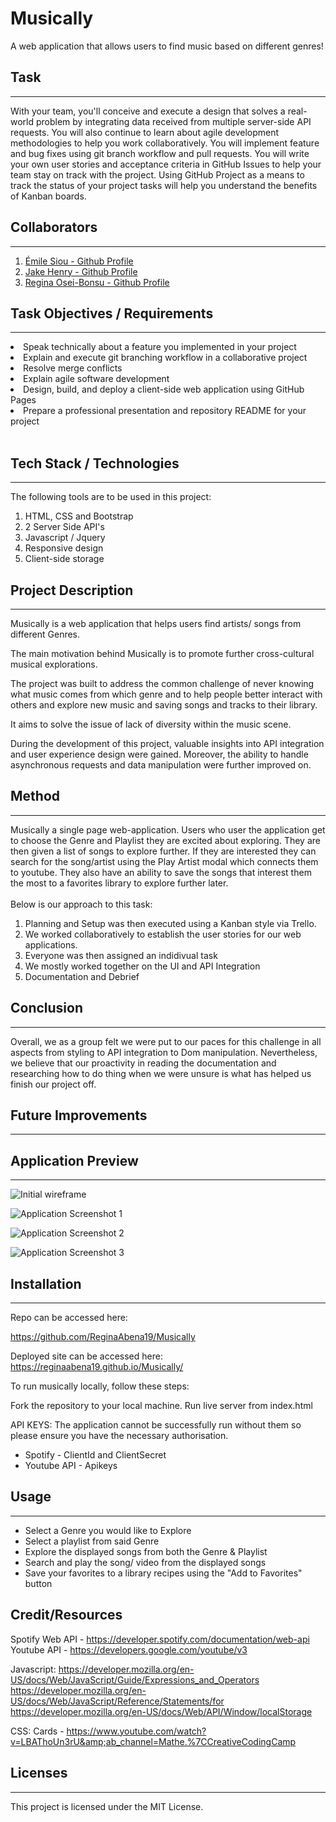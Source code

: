 # Musically
 A web application that allows users to find music based on different genres!

## Task
---
With your team, you'll conceive and execute a design that solves a real-world problem by integrating data received from multiple server-side API requests. You will also continue to learn about agile development methodologies to help you work collaboratively. You will implement feature and bug fixes using git branch workflow and pull requests.
You will write your own user stories and acceptance criteria in GitHub Issues to help your team stay on track with the project. Using GitHub Project as a means to track the status of your project tasks will help you understand the benefits of Kanban boards.

## Collaborators
---
<ol>
<li> <a href='https://github.com/Sooey-99'> Émile Siou - Github Profile </a>
<li> <a href='https://github.com/jakewshenry'> Jake Henry - Github Profile </a>
<li> <a href='https://github.com/ReginaAbena19'> Regina Osei-Bonsu - Github Profile </a>
</ol>

## Task Objectives / Requirements 
----
<li>
Speak technically about a feature you implemented in your project
<li>
Explain and execute git branching workflow in a collaborative project
<li>
Resolve merge conflicts
<li>
Explain agile software development
<li>
Design, build, and deploy a client-side web application using GitHub Pages
<li>
Prepare a professional presentation and repository README for your project
<br>
<br>

## Tech Stack / Technologies 
----
The following tools are to be used in this project:
<ol>
<li> HTML, CSS and Bootstrap
<li> 2 Server Side API's
<li> Javascript / Jquery
<li> Responsive design
<li> Client-side storage
</ol>


## Project Description
---
Musically is a  web application that helps users find artists/ songs from different Genres.

The main motivation behind Musically is to promote further cross-cultural musical explorations.

The project was built to address the common challenge of never knowing what music comes from which genre and to help people better interact with others and explore new music and saving songs and tracks to their library.  

It aims to solve the issue of lack of diversity within the music scene. 

During the development of this project, valuable insights into API integration and user experience design were gained. Moreover, the ability to handle asynchronous requests and data manipulation were further improved on.

## Method
----
Musically a single page web-application. Users who user the application get to choose the Genre and Playlist they are excited about exploring. They are then given a list of songs to explore further. If they are interested they can search for the song/artist using the Play Artist modal which connects them to youtube. They also have an ability to save the songs that interest them the most to a favorites library to explore further later.
<br>
<br>
Below is our approach to this task:
<ol>
<li> Planning and Setup was then executed using a Kanban style via Trello.
<li> We worked collaboratively to establish the user stories for our web applications.
<li> Everyone was then assigned an indidivual task 
<li> We mostly worked together on the UI and API Integration
<li> Documentation and Debrief
</ol>


## Conclusion
---
Overall, we as a group felt we were put to our paces for this challenge in all aspects from styling to API integration to Dom manipulation. Nevertheless, we believe that our proactivity in reading the documentation and researching how to do thing when we were unsure is what has helped us finish our project off. 

## Future Improvements
---

## Application Preview
---

![Initial wireframe]()

![Application Screenshot 1]()

![Application Screenshot 2]()

![Application Screenshot 3]()


## Installation
---
Repo can be accessed here:

https://github.com/ReginaAbena19/Musically 


Deployed site can be accessed here:
https://reginaabena19.github.io/Musically/

To run musically locally, follow these steps:

Fork the repository to your local machine.
Run live server from index.html

API KEYS:
The application cannot be successfully run without them so please ensure you have the 
necessary authorisation.

- Spotify - ClientId and ClientSecret
- Youtube API - Apikeys


## Usage
---
- Select a Genre you would like to Explore
- Select a playlist from said Genre
- Explore the displayed songs from both the Genre & Playlist 
- Search and play the song/ video from the displayed songs 
- Save your favorites to a library recipes using the "Add to Favorites" button

## Credit/Resources
Spotify Web API - https://developer.spotify.com/documentation/web-api
Youtube API - https://developers.google.com/youtube/v3

Javascript: 
https://developer.mozilla.org/en-US/docs/Web/JavaScript/Guide/Expressions_and_Operators
https://developer.mozilla.org/en-US/docs/Web/JavaScript/Reference/Statements/for
https://developer.mozilla.org/en-US/docs/Web/API/Window/localStorage

CSS:
Cards - https://www.youtube.com/watch?v=LBAThoUn3rU&amp;ab_channel=Mathe.%7CCreativeCodingCamp



## Licenses
---
This project is licensed under the MIT License.

